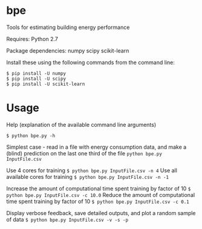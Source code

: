 bpe
===

Tools for estimating building energy performance


Requires:
Python 2.7

Package dependencies:
numpy
scipy
scikit-learn

Install these using the following commands from the command line:
```
$ pip install -U numpy
$ pip install -U scipy
$ pip install -U scikit-learn
```

Usage
===============================
Help (explanation of the available command line arguments)

```$ python bpe.py -h```

Simplest case - read in a file with energy consumption data, and make a (blind) prediction on the last one third of the file
```python bpe.py InputFile.csv```

Use 4 cores for training
```$ python bpe.py InputFile.csv -n 4```
Use all available cores for training
```$ python bpe.py InputFile.csv -n -1```

Increase the amount of computational time spent training by factor of 10
```$ python bpe.py InputFile.csv -c 10.0```
Reduce the amount of computational time spent training by factor of 10
```$ python bpe.py InputFile.csv -c 0.1```

Display verbose feedback, save detailed outputs, and plot a random sample of data
```$ python bpe.py InputFile.csv -v -s -p```
